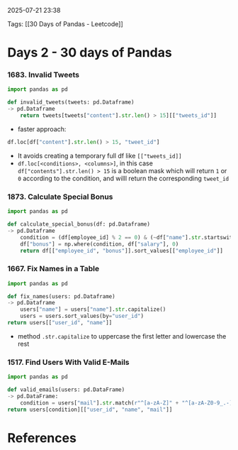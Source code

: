 2025-07-21 23:38


Tags: [[30 Days of Pandas - Leetcode]]

# Days 2 - 30 days of Pandas

### 1683. Invalid Tweets
```python
import pandas as pd

def invalid_tweets(tweets: pd.Dataframe)
-> pd.Dataframe
	return tweets[tweets["content"].str.len() > 15][["tweets_id"]]
```

- faster approach:
```python
df.loc[df["content"].str.len() > 15, "tweet_id"]
```
- It avoids creating a temporary full df like `[["tweets_id]]` 
- `df.loc[<conditions>, <columns>]`, in this case `df["contents"].str.len() > 15` is a boolean mask which will return `1` or `0` according to the condition, and willl return the corresponding `tweet_id`

### 1873. Calculate Special Bonus

```python
import pandas as pd

def calculate_special_bonus(df: pd.Dataframe)
-> pd.Dataframe
	condition = (df[employee_id] % 2 == 0) & (~df["name"].str.startswith("M"))
	df["bonus"] = np.where(condition, df["salary"], 0)
	return df[["employee_id", "bonus"]].sort_values[["employee_id"]] 
```

### 1667. Fix Names in a Table

```python
import pandas as pd

def fix_names(users: pd.Dataframe)
-> pd.Dataframe
	users["name"] = users["name"].str.capitalize()
	users = users.sort_values(by="user_id")
return users[["user_id", "name"]]
```
- method `.str.capitalize` to uppercase the first letter and lowercase the rest

### 1517. Find Users With Valid E-Mails

```python
import pandas as pd

def valid_emails(users: pd.DataFrame)
-> pd.DataFrame:
	condition = users["mail"].str.match(r"^[a-zA-Z]" + "^[a-zA-Z0-9_.-]*" + "@leetcode\.com$")
return users[condition][["user_id", "name", "mail"]]
```
# References
